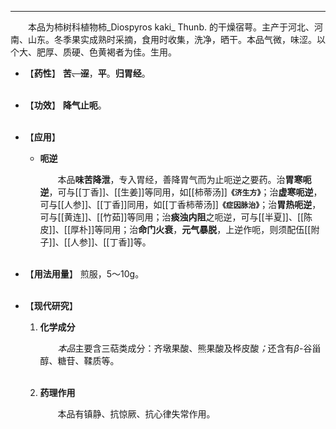 ---
&emsp;&emsp;本品为柿树科植物柿_Diospyros kaki_ Thunb. 的干燥宿萼。主产于河北、河南、山东。冬季果实成熟时采摘，食用时收集，洗净，晒干。本品气微，味涩。以个大、肥厚、质硬、色黄褐者为佳。生用。

- 【**药性**】
	**苦**~~、**涩**~~，**平**。**归胃经**。<br></br>

- 【**功效**】
	**降气止呃**。<br></br>

- 【**应用**】
	* **呃逆**
		
		&emsp;&emsp;本品**味苦降泄**，专入胃经，善降胃气而为止呃逆之要药。治**胃寒呃逆**，可与[[丁香]]、[[生姜]]等同用，如[[柿蒂汤]]**`《济生方》`**；治**虚寒呃逆**，可与[[人参]]、[[丁香]]同用，如[[丁香柿蒂汤]]**`《症因脉治》`**；治**胃热呃逆**，可与[[黄连]]、[[竹茹]]等同用；治**痰浊内阻**之呃逆，可与[[半夏]]、[[陈皮]]、[[厚朴]]等同用；治**命门火衰**，**元气暴脱**，上逆作呃，则须配伍[[附子]]、[[人参]]、[[丁香]]等。<br></br>

- 【**用法用量**】
	煎服，5～10g。<br></br>

- 【**现代研究**】
	1. **化学成分**
		
		&emsp;&emsp;<dfn>本品</dfn>主要含三萜类成分：齐墩果酸、熊果酸及桦皮酸<dfn>；</dfn>还含有$β$-谷甾醇、糖苷、鞣质等。<br></br>
	
	2. **药理作用**
		
		&emsp;&emsp;本品有镇静、抗惊厥、抗心律失常作用。